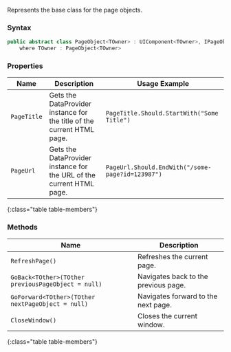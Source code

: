 Represents the base class for the page objects.

### Syntax

```cs
public abstract class PageObject<TOwner> : UIComponent<TOwner>, IPageObject<TOwner>
    where TOwner : PageObject<TOwner>
```

### Properties

Name | Description | Usage Example
---- | ----------- | -------------
`PageTitle` | Gets the DataProvider instance for the title of the current HTML page. | `PageTitle.Should.StartWith("Some Title")`
`PageUrl` | Gets the DataProvider instance for the URL of the current HTML page. | `PageUrl.Should.EndWith("/some-page?id=123987")`
{:class="table table-members"}

### Methods

Name | Description
---- | -----------
`RefreshPage()` | Refreshes the current page.
`GoBack<TOther>(TOther previousPageObject = null)` | Navigates back to the previous page.
`GoForward<TOther>(TOther nextPageObject = null)` | Navigates forward to the next page.
`CloseWindow()` | Closes the current window.
{:class="table table-members"}